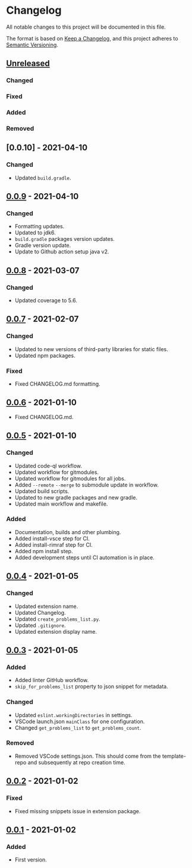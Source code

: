 # Changelog

All notable changes to this project will be documented in this file.

The format is based on [Keep a Changelog][Keep a Changelog], and this project adheres to [Semantic Versioning][Semantic Versioning].

## [Unreleased]

### Changed

### Fixed

### Added

### Removed

## [0.0.10] - 2021-04-10

### Changed

- Updated `build.gradle`.

## [0.0.9] - 2021-04-10

### Changed

- Formatting updates.
- Updated to jdk6.
- `build.gradle` packages version updates.
- Gradle version update.
- Update to Github action setup java v2.

## [0.0.8] - 2021-03-07

### Changed

- Updated coverage to 5.6.

## [0.0.7] - 2021-02-07

### Changed

- Updated to new versions of third-party libraries for static files.
- Updated npm packages.

### Fixed

- Fixed CHANGELOG.md formatting.

## [0.0.6] - 2021-01-10

- Fixed CHANGELOG.md.

## [0.0.5] - 2021-01-10

### Changed

- Updated code-ql workflow.
- Updated workflow for gitmodules.
- Updated workflow for gitmodules for all jobs.
- Added `--remote` `--merge` to submodule update in workflow.
- Updated build scripts.
- Updated to new gradle packages and new gradle.
- Updated main workflow and makefile.

### Added

- Documentation, builds and other plumbing.
- Added install-vsce step for CI.
- Added install-rimraf step for CI.
- Added npm install step.
- Added development steps until CI automation is in place.

## [0.0.4] - 2021-01-05

### Changed

- Updated extension name.
- Updated Changelog.
- Updated `create_problems_list.py`.
- Updated `.gitignore`.
- Updated extension display name.

## [0.0.3] - 2021-01-05

### Added

- Added linter GitHub workflow.
- `skip_for_problems_list` property to json snippet for metadata.

### Changed

- Updated `eslint.workingDirectories` in settings.
- VSCode launch.json `mainClass` for one configuration.
- Changed `get_problems_list` to `get_problems_count`.

### Removed

- Removed VSCode settings.json. This should come from the template-repo and subsequently at repo creation time.

## [0.0.2] - 2021-01-02

### Fixed

- Fixed missing snippets issue in extension package.

## [0.0.1] - 2021-01-02

### Added

- First version.

<!-- Links -->
[Keep a Changelog]: https://keepachangelog.com/
[Semantic Versioning]: https://semver.org/

<!-- Versions -->
[Unreleased]: https://github.com/computer-science-engineering/vscode-cse-framework/compare/v0.0.10..HEAD
[0.0.9]: https://github.com/computer-science-engineering/vscode-cse-framework/compare/v0.0.9..v0.0.10
[0.0.9]: https://github.com/computer-science-engineering/vscode-cse-framework/compare/v0.0.8..v0.0.9
[0.0.8]: https://github.com/computer-science-engineering/vscode-cse-framework/compare/v0.0.7..v0.0.8
[0.0.7]: https://github.com/computer-science-engineering/vscode-cse-framework/compare/v0.0.6..v0.0.7
[0.0.6]: https://github.com/computer-science-engineering/vscode-cse-framework/compare/v0.0.5..v0.0.6
[0.0.5]: https://github.com/computer-science-engineering/vscode-cse-framework/compare/v0.0.4..v0.0.5
[0.0.4]: https://github.com/computer-science-engineering/vscode-cse-framework/compare/v0.0.3..v0.0.4
[0.0.3]: https://github.com/computer-science-engineering/vscode-cse-framework/compare/v0.0.1..v0.0.3
[0.0.2]: https://github.com/computer-science-engineering/vscode-cse-framework/compare/v0.0.1..v0.0.2
[0.0.1]: https://github.com/computer-science-engineering/vscode-cse-framework/releases/tag/v0.0.1
